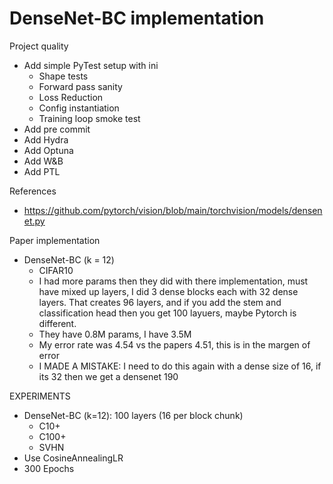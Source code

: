 # DenseNet-BC implementation
Project quality
- Add simple PyTest setup with ini
    - Shape tests
    - Forward pass sanity
    - Loss Reduction
    - Config instantiation
    - Training loop smoke test
- Add pre commit
- Add Hydra
- Add Optuna
- Add W&B
- Add PTL


References
- https://github.com/pytorch/vision/blob/main/torchvision/models/densenet.py


Paper implementation
* DenseNet-BC (k = 12)
    * CIFAR10
    * I had more params then they did with there implementation, must have mixed up layers, I did 3 dense blocks each with 32 dense layers. That creates 96 layers, and if you add the stem and classification head then you get 100 layuers, maybe Pytorch is different.
    * They have 0.8M params, I have 3.5M
    * My error rate was 4.54 vs the papers 4.51, this is in the margen of error
    * I MADE A MISTAKE: I need to do this again with a dense size of 16, if its 32 then we get a densenet 190



EXPERIMENTS
* DenseNet-BC (k=12): 100 layers (16 per block chunk)
    * C10+
    * C100+
    * SVHN
* Use CosineAnnealingLR
* 300 Epochs